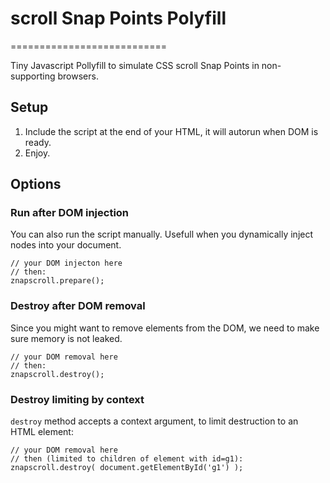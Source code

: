 # scroll Snap Points Polyfill
===========================

Tiny Javascript Pollyfill to simulate CSS scroll Snap Points in non-supporting browsers. 


## Setup

1. Include the script at the end of your HTML, it will autorun when DOM is ready. 
2. Enjoy.

## Options

### Run after DOM injection
You can also run the script manually. Usefull when you dynamically inject nodes into your document. 

```
// your DOM injecton here
// then:
znapscroll.prepare();
```

### Destroy after DOM removal
Since you might want to remove elements from the DOM, we need to make sure memory is not leaked.


```
// your DOM removal here
// then:
znapscroll.destroy();
```

### Destroy limiting by context

`destroy` method accepts a context argument, to limit destruction to an HTML element:

```
// your DOM removal here
// then (limited to children of element with id=g1):
znapscroll.destroy( document.getElementById('g1') );
```